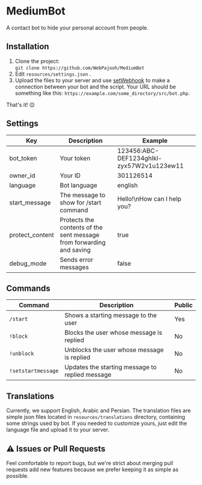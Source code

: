 # MediumBot
A contact bot to hide your personal account from people.

## Installation
1. Clone the project:  
`git clone https://github.com/WebPajooh/MediumBot`
2. Edit `resources/settings.json` .
3. Upload the files to your server and use [setWebhook](https://core.telegram.org/bots/api#setwebhook) to make a connection between your bot and the script. Your URL should be something like this: `https://example.com/some_directory/src/bot.php`.
   
That's it! 😌

## Settings
| Key | Description | Example |
|--|--|--|
| bot_token | Your token | 123456:ABC-DEF1234ghIkl-zyx57W2v1u123ew11
owner_id | Your ID | 301126514
language | Bot language | english
start_message | The message to show for /start command | Hello!\nHow can I help you?
protect_content | Protects the contents of the sent message from forwarding and saving | true
debug_mode | Sends error messages | false

## Commands

| Command | Description | Public |
|--|--|--|
| `/start` | Shows a starting message to the user | Yes |
| `!block` | Blocks the user whose message is replied | No |
| `!unblock` | Unblocks the user whose message is replied | No |
| `!setstartmessage` | Updates the starting message to replied message | No |

## Translations
Currently, we support English, Arabic and Persian. The translation files are simple json files located in `resources/translations` directory, containing some strings used by bot. If you needed to customize yours, just edit the language file and upload it to your server.

## ⚠️ Issues  or  Pull Requests
Feel comfortable to report bugs, but we're strict about merging pull requests add new features because we prefer keeping it as simple as possible.
